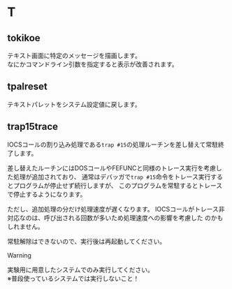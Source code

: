# T

## tokikoe
テキスト画面に特定のメッセージを描画します。  
なにかコマンドライン引数を指定すると表示が改善されます。


## tpalreset
テキストパレットをシステム設定値に戻します。


## trap15trace
IOCSコールの割り込み処理である`trap #15`の処理ルーチンを差し替えて常駐終了します。

差し替えたルーチンにはDOSコールやFEFUNCと同様のトレース実行を考慮した処理が追加されており、
通常はデバッガで`trap #15`命令をトレース実行するとプログラムが停止せず続行しますが、
このプログラムを常駐するとトレースで停止するようになります。

ただし、追加処理の分だけ処理速度が遅くなります。
IOCSコールがトレース非対応なのは、呼び出される回数が多いため処理速度への影響を考慮した
のかもしれません。

常駐解除はできないので、実行後は再起動してください。

> [!WARNING]
> 実験用に用意したシステムでのみ実行してください。  
> ※普段使っているシステムでは実行しないこと！
